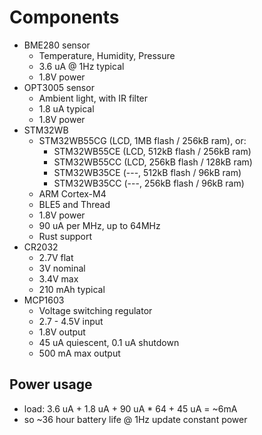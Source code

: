 # Components

- BME280 sensor
  - Temperature, Humidity, Pressure
  - 3.6 uA @ 1Hz typical
  - 1.8V power
- OPT3005 sensor
  - Ambient light, with IR filter
  - 1.8 uA typical
  - 1.8V power
- STM32WB
  - STM32WB55CG   (LCD,   1MB flash / 256kB ram), or:
    - STM32WB55CE (LCD, 512kB flash / 256kB ram)
    - STM32WB55CC (LCD, 256kB flash / 128kB ram)
    - STM32WB35CE (---, 512kB flash /  96kB ram)
    - STM32WB35CC (---, 256kB flash /  96kB ram)
  - ARM Cortex-M4
  - BLE5 and Thread
  - 1.8V power
  - 90 uA per MHz, up to 64MHz
  - Rust support
- CR2032
  - 2.7V flat
  - 3V nominal
  - 3.4V max
  - 210 mAh typical
- MCP1603
  - Voltage switching regulator
  - 2.7 - 4.5V input
  - 1.8V output
  - 45 uA quiescent, 0.1 uA shutdown
  - 500 mA max output

## Power usage

- load: 3.6 uA + 1.8 uA + 90 uA * 64 + 45 uA = ~6mA
- so ~36 hour battery life @ 1Hz update constant power
